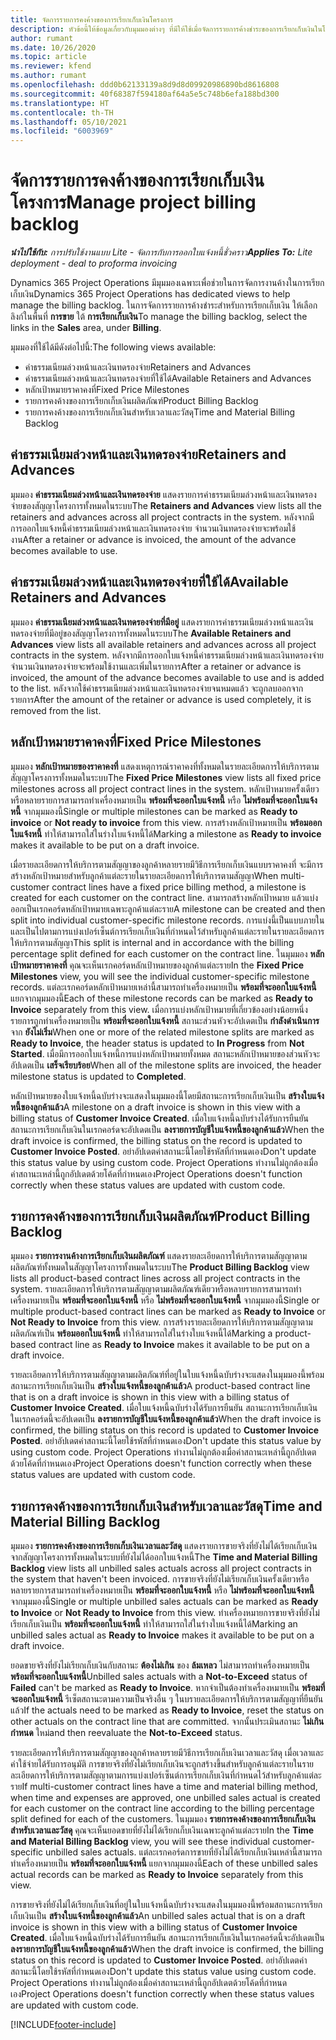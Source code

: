 ```yaml
---
title: จัดการรายการคงค้างของการเรียกเก็บเงินโครงการ
description: หัวข้อนี้ให้ข้อมูลเกี่ยวกับมุมมองต่างๆ ที่มีให้ใช้เมื่อจัดการรายการค้างชำระของการเรียกเก็บเงินในโครงการ
author: rumant
ms.date: 10/26/2020
ms.topic: article
ms.reviewer: kfend
ms.author: rumant
ms.openlocfilehash: ddd0b62133139a8d9d8d09920986890bd8616808
ms.sourcegitcommit: 40f68387f594180af64a5e5c748b6efa188bd300
ms.translationtype: HT
ms.contentlocale: th-TH
ms.lasthandoff: 05/10/2021
ms.locfileid: "6003969"
---
```

# <a name="manage-project-billing-backlog"></a><span data-ttu-id="56c2f-103">จัดการรายการคงค้างของการเรียกเก็บเงินโครงการ</span><span class="sxs-lookup"><span data-stu-id="56c2f-103">Manage project billing backlog</span></span> 

<span data-ttu-id="56c2f-104">_**นำไปใช้กับ:** การปรับใช้งานแบบ Lite - จัดการกับการออกใบแจ้งหนี้ชั่วคราว_</span><span class="sxs-lookup"><span data-stu-id="56c2f-104">_**Applies To:** Lite deployment - deal to proforma invoicing_</span></span>

<span data-ttu-id="56c2f-105">Dynamics 365 Project Operations มีมุมมองเฉพาะเพื่อช่วยในการจัดการงานค้างในการเรียกเก็บเงิน</span><span class="sxs-lookup"><span data-stu-id="56c2f-105">Dynamics 365 Project Operations has dedicated views to help manage the billing backlog.</span></span> <span data-ttu-id="56c2f-106">ในการจัดการรายการค้างชำระสำหรับการเรียกเก็บเงิน ให้เลือกลิงก์ในพื้นที่ **การขาย** ใต้ **การเรียกเก็บเงิน**</span><span class="sxs-lookup"><span data-stu-id="56c2f-106">To manage the billing backlog, select the links in the **Sales** area, under **Billing**.</span></span> 

<span data-ttu-id="56c2f-107">มุมมองที่ใช้ได้มีดังต่อไปนี้:</span><span class="sxs-lookup"><span data-stu-id="56c2f-107">The following views available:</span></span>

- <span data-ttu-id="56c2f-108">ค่าธรรมเนียมล่วงหน้าและเงินทดรองจ่าย</span><span class="sxs-lookup"><span data-stu-id="56c2f-108">Retainers and Advances</span></span>
- <span data-ttu-id="56c2f-109">ค่าธรรมเนียมล่วงหน้าและเงินทดรองจ่ายที่ใช้ได้</span><span class="sxs-lookup"><span data-stu-id="56c2f-109">Available Retainers and Advances</span></span>
- <span data-ttu-id="56c2f-110">หลักเป้าหมายราคาคงที่</span><span class="sxs-lookup"><span data-stu-id="56c2f-110">Fixed Price Milestones</span></span>
- <span data-ttu-id="56c2f-111">รายการคงค้างของการเรียกเก็บเงินผลิตภัณฑ์</span><span class="sxs-lookup"><span data-stu-id="56c2f-111">Product Billing Backlog</span></span>
- <span data-ttu-id="56c2f-112">รายการคงค้างของการเรียกเก็บเงินสำหรับเวลาและวัสดุ</span><span class="sxs-lookup"><span data-stu-id="56c2f-112">Time and Material Billing Backlog</span></span>

## <a name="retainers-and-advances"></a><span data-ttu-id="56c2f-113">ค่าธรรมเนียมล่วงหน้าและเงินทดรองจ่าย</span><span class="sxs-lookup"><span data-stu-id="56c2f-113">Retainers and Advances</span></span>

<span data-ttu-id="56c2f-114">มุมมอง **ค่าธรรมเนียมล่วงหน้าและเงินทดรองจ่าย** แสดงรายการค่าธรรมเนียมล่วงหน้าและเงินทดรองจ่ายของสัญญาโครงการทั้งหมดในระบบ</span><span class="sxs-lookup"><span data-stu-id="56c2f-114">The **Retainers and Advances** view lists all the retainers and advances across all project contracts in the system.</span></span> <span data-ttu-id="56c2f-115">หลังจากมีการออกใบแจ้งหนี้ค่าธรรมเนียมล่วงหน้าและเงินทดรองจ่าย จำนวนเงินทดรองจ่ายจะพร้อมใช้งาน</span><span class="sxs-lookup"><span data-stu-id="56c2f-115">After a retainer or advance is invoiced, the amount of the advance becomes available to use.</span></span>

## <a name="available-retainers-and-advances"></a><span data-ttu-id="56c2f-116">ค่าธรรมเนียมล่วงหน้าและเงินทดรองจ่ายที่ใช้ได้</span><span class="sxs-lookup"><span data-stu-id="56c2f-116">Available Retainers and Advances</span></span>

<span data-ttu-id="56c2f-117">มุมมอง **ค่าธรรมเนียมล่วงหน้าและเงินทดรองจ่ายที่มีอยู่** แสดงรายการค่าธรรมเนียมล่วงหน้าและเงินทดรองจ่ายที่มีอยู่ของสัญญาโครงการทั้งหมดในระบบ</span><span class="sxs-lookup"><span data-stu-id="56c2f-117">The **Available Retainers and Advances** view lists all available retainers and advances across all project contracts in the system.</span></span> <span data-ttu-id="56c2f-118">หลังจากมีการออกใบแจ้งหนี้ค่าธรรมเนียมล่วงหน้าและเงินทดรองจ่าย จำนวนเงินทดรองจ่ายจะพร้อมใช้งานและเพิ่มในรายการ</span><span class="sxs-lookup"><span data-stu-id="56c2f-118">After a retainer or advance is invoiced, the amount of the advance becomes available to use and is added to the list.</span></span> <span data-ttu-id="56c2f-119">หลังจากใช้ค่าธรรมเนียมล่วงหน้าและเงินทดรองจ่ายจนหมดแล้ว จะถูกลบออกจากรายการ</span><span class="sxs-lookup"><span data-stu-id="56c2f-119">After the amount of the retainer or advance is used completely, it is removed from the list.</span></span>

## <a name="fixed-price-milestones"></a><span data-ttu-id="56c2f-120">หลักเป้าหมายราคาคงที่</span><span class="sxs-lookup"><span data-stu-id="56c2f-120">Fixed Price Milestones</span></span>

<span data-ttu-id="56c2f-121">มุมมอง **หลักเป้าหมายของราคาคงที่** แสดงเหตุการณ์ราคาคงที่ทั้งหมดในรายละเอียดการให้บริการตามสัญญาโครงการทั้งหมดในระบบ</span><span class="sxs-lookup"><span data-stu-id="56c2f-121">The **Fixed Price Milestones** view lists all fixed price milestones across all project contract lines in the system.</span></span> <span data-ttu-id="56c2f-122">หลักเป้าหมายครั้งเดียวหรือหลายรายการสามารถทำเครื่องหมายเป็น **พร้อมที่จะออกใบแจ้งหนี้** หรือ **ไม่พร้อมที่จะออกใบแจ้งหนี้** จากมุมมองนี้</span><span class="sxs-lookup"><span data-stu-id="56c2f-122">Single or multiple milestones can be marked as **Ready to invoice** or **Not ready to invoice** from this view.</span></span> <span data-ttu-id="56c2f-123">การสร้างหลักเป้าหมายเป็น **พร้อมออกใบแจ้งหนี้** ทำให้สามารถใส่ในร่างใบแจ้งหนี้ได้</span><span class="sxs-lookup"><span data-stu-id="56c2f-123">Marking a milestone as **Ready to invoice** makes it available to be put on a draft invoice.</span></span>

<span data-ttu-id="56c2f-124">เมื่อรายละเอียดการให้บริการตามสัญญาของลูกค้าหลายรายมีวิธีการเรียกเก็บเงินแบบราคาคงที่ จะมีการสร้างหลักเป้าหมายสำหรับลูกค้าแต่ละรายในรายละเอียดการให้บริการตามสัญญา</span><span class="sxs-lookup"><span data-stu-id="56c2f-124">When multi-customer contract lines have a fixed price billing method, a milestone is created for each customer on the contract line.</span></span> <span data-ttu-id="56c2f-125">สามารถสร้างหลักเป้าหมาย แล้วแบ่งออกเป็นเรกคอร์ดหลักเป้าหมายเฉพาะลูกค้าแต่ละราย</span><span class="sxs-lookup"><span data-stu-id="56c2f-125">A milestone can be created and then split into individual customer-specific milestone records.</span></span> <span data-ttu-id="56c2f-126">การแบ่งนี้เป็นแบบภายในและเป็นไปตามการแบ่งเปอร์เซ็นต์การเรียกเก็บเงินที่กำหนดไว้สำหรับลูกค้าแต่ละรายในรายละเอียดการให้บริการตามสัญญา</span><span class="sxs-lookup"><span data-stu-id="56c2f-126">This split is internal and in accordance with the billing percentage split defined for each customer on the contract line.</span></span> <span data-ttu-id="56c2f-127">ในมุมมอง **หลักเป้าหมายราคาคงที่** คุณจะเห็นเรกคอร์ดหลักเป้าหมายของลูกค้าแต่ละราย</span><span class="sxs-lookup"><span data-stu-id="56c2f-127">In the **Fixed Price Milestones** view, you will see the individual customer-specific milestone records.</span></span> <span data-ttu-id="56c2f-128">แต่ละเรกคอร์ดหลักเป้าหมายเหล่านี้สามารถทำเครื่องหมายเป็น **พร้อมที่จะออกใบแจ้งหนี้** แยกจากมุมมองนี้</span><span class="sxs-lookup"><span data-stu-id="56c2f-128">Each of these milestone records can be marked as **Ready to Invoice** separately from this view.</span></span> <span data-ttu-id="56c2f-129">เมื่อการแบ่งหลักเป้าหมายที่เกี่ยวข้องอย่างน้อยหนึ่งรายการถูกทำเครื่องหมายเป็น **พร้อมที่จะออกใบแจ้งหนี้** สถานะส่วนหัวจะอัปเดตเป็น **กำลังดำเนินการ** จาก **ยังไม่เริ่ม**</span><span class="sxs-lookup"><span data-stu-id="56c2f-129">When one or more of the related milestone splits are marked as **Ready to Invoice**, the header status is updated to **In Progress** from **Not Started**.</span></span> <span data-ttu-id="56c2f-130">เมื่อมีการออกใบแจ้งหนี้การแบ่งหลักเป้าหมายทั้งหมด สถานะหลักเป้าหมายของส่วนหัวจะอัปเดตเป็น **เสร็จเรียบร้อย**</span><span class="sxs-lookup"><span data-stu-id="56c2f-130">When all of the milestone splits are invoiced, the header milestone status is updated to **Completed**.</span></span>

<span data-ttu-id="56c2f-131">หลักเป้าหมายของใบแจ้งหนี้ฉบับร่างจะแสดงในมุมมองนี้โดยมีสถานะการเรียกเก็บเงินเป็น **สร้างใบแจ้งหนี้ของลูกค้าแล้ว**</span><span class="sxs-lookup"><span data-stu-id="56c2f-131">A milestone on a draft invoice is shown in this view with a billing status of **Customer Invoice Created**.</span></span> <span data-ttu-id="56c2f-132">เมื่อใบแจ้งหนี้ฉบับร่างได้รับการยืนยัน สถานะการเรียกเก็บเงินในเรกคอร์ดจะอัปเดตเป็น **ลงรายการบัญชีใบแจ้งหนี้ของลูกค้าแล้ว**</span><span class="sxs-lookup"><span data-stu-id="56c2f-132">When the draft invoice is confirmed, the billing status on the record is updated to **Customer Invoice Posted**.</span></span> <span data-ttu-id="56c2f-133">อย่าอัปเดตค่าสถานะนี้โดยใช้รหัสที่กำหนดเอง</span><span class="sxs-lookup"><span data-stu-id="56c2f-133">Don't update this status value by using custom code.</span></span> <span data-ttu-id="56c2f-134">Project Operations ทำงานไม่ถูกต้องเมื่อค่าสถานะเหล่านี้ถูกอัปเดตด้วยโค้ดที่กำหนดเอง</span><span class="sxs-lookup"><span data-stu-id="56c2f-134">Project Operations doesn't function correctly when these status values are updated with custom code.</span></span>

## <a name="product-billing-backlog"></a><span data-ttu-id="56c2f-135">รายการคงค้างของการเรียกเก็บเงินผลิตภัณฑ์</span><span class="sxs-lookup"><span data-stu-id="56c2f-135">Product Billing Backlog</span></span>

<span data-ttu-id="56c2f-136">มุมมอง **รายการงานค้างการเรียกเก็บเงินผลิตภัณฑ์** แสดงรายละเอียดการให้บริการตามสัญญาตามผลิตภัณฑ์ทั้งหมดในสัญญาโครงการทั้งหมดในระบบ</span><span class="sxs-lookup"><span data-stu-id="56c2f-136">The **Product Billing Backlog** view lists all product-based contract lines across all project contracts in the system.</span></span> <span data-ttu-id="56c2f-137">รายละเอียดการให้บริการตามสัญญาตามผลิตภัณฑ์เดียวหรือหลายรายการสามารถทำเครื่องหมายเป็น **พร้อมที่จะออกใบแจ้งหนี้** หรือ **ไม่พร้อมที่จะออกใบแจ้งหนี้** จากมุมมองนี้</span><span class="sxs-lookup"><span data-stu-id="56c2f-137">Single or multiple product-based contract lines can be marked as **Ready to Invoice** or **Not Ready to Invoice** from this view.</span></span> <span data-ttu-id="56c2f-138">การสร้างรายละเอียดการให้บริการตามสัญญาตามผลิตภัณฑ์เป็น **พร้อมออกใบแจ้งหนี้** ทำให้สามารถใส่ในร่างใบแจ้งหนี้ได้</span><span class="sxs-lookup"><span data-stu-id="56c2f-138">Marking a product-based contract line as **Ready to Invoice** makes it available to be put on a draft invoice.</span></span>

<span data-ttu-id="56c2f-139">รายละเอียดการให้บริการตามสัญญาตามผลิตภัณฑ์ที่อยู่ในใบแจ้งหนี้ฉบับร่างจะแสดงในมุมมองนี้พร้อมสถานะการเรียกเก็บเงินเป็น **สร้างใบแจ้งหนี้ของลูกค้าแล้ว**</span><span class="sxs-lookup"><span data-stu-id="56c2f-139">A product-based contract line that is on a draft invoice is shown in this view with a billing status of **Customer Invoice Created**.</span></span> <span data-ttu-id="56c2f-140">เมื่อใบแจ้งหนี้ฉบับร่างได้รับการยืนยัน สถานะการเรียกเก็บเงินในเรกคอร์ดนี้จะอัปเดตเป็น **ลงรายการบัญชีใบแจ้งหนี้ของลูกค้าแล้ว**</span><span class="sxs-lookup"><span data-stu-id="56c2f-140">When the draft invoice is confirmed, the billing status on this record is updated to **Customer Invoice Posted**.</span></span> <span data-ttu-id="56c2f-141">อย่าอัปเดตค่าสถานะนี้โดยใช้รหัสที่กำหนดเอง</span><span class="sxs-lookup"><span data-stu-id="56c2f-141">Don't update this status value by using custom code.</span></span> <span data-ttu-id="56c2f-142">Project Operations ทำงานไม่ถูกต้องเมื่อค่าสถานะเหล่านี้ถูกอัปเดตด้วยโค้ดที่กำหนดเอง</span><span class="sxs-lookup"><span data-stu-id="56c2f-142">Project Operations doesn't function correctly when these status values are updated with custom code.</span></span>

## <a name="time-and-material-billing-backlog"></a><span data-ttu-id="56c2f-143">รายการคงค้างของการเรียกเก็บเงินสำหรับเวลาและวัสดุ</span><span class="sxs-lookup"><span data-stu-id="56c2f-143">Time and Material Billing Backlog</span></span>

<span data-ttu-id="56c2f-144">มุมมอง **รายการคงค้างของการเรียกเก็บเงินเวลาและวัสดุ** แสดงรายการขายจริงที่ยังไม่ได้เรียกเก็บเงินจากสัญญาโครงการทั้งหมดในระบบที่ยังไม่ได้ออกใบแจ้งหนี้</span><span class="sxs-lookup"><span data-stu-id="56c2f-144">The **Time and Material Billing Backlog** view lists all unbilled sales actuals across all project contracts in the system that haven't been invoiced.</span></span> <span data-ttu-id="56c2f-145">การขายจริงที่ยังไม่เรียกเก็บเงินครั้งเดียวหรือหลายรายการสามารถทำเครื่องหมายเป็น **พร้อมที่จะออกใบแจ้งหนี้** หรือ **ไม่พร้อมที่จะออกใบแจ้งหนี้** จากมุมมองนี้</span><span class="sxs-lookup"><span data-stu-id="56c2f-145">Single or multiple unbilled sales actuals can be marked as **Ready to Invoice** or **Not Ready to Invoice** from this view.</span></span> <span data-ttu-id="56c2f-146">ทำเครื่องหมายการขายจริงที่ยังไม่เรียกเก็บเงินเป็น **พร้อมที่จะออกใบแจ้งหนี้** ทำให้สามารถใส่ในร่างใบแจ้งหนี้ได้</span><span class="sxs-lookup"><span data-stu-id="56c2f-146">Marking an unbilled sales actual as **Ready to Invoice** makes it available to be put on a draft invoice.</span></span>

<span data-ttu-id="56c2f-147">ยอดขายจริงที่ยังไม่เรียกเก็บเงินกับสถานะ **ต้องไม่เกิน** ของ **ล้มเหลว** ไม่สามารถทำเครื่องหมายเป็น **พร้อมที่จะออกใบแจ้งหนี้**</span><span class="sxs-lookup"><span data-stu-id="56c2f-147">Unbilled sales actuals with a **Not-to-Exceed** status of **Failed** can't be marked as **Ready to Invoice**.</span></span> <span data-ttu-id="56c2f-148">หากจำเป็นต้องทำเครื่องหมายเป็น **พร้อมที่จะออกใบแจ้งหนี้** รีเซ็ตสถานะตามความเป็นจริงอื่น ๆ ในบรายละเอียดการให้บริการตามสัญญาที่ยืนยันแล้ว</span><span class="sxs-lookup"><span data-stu-id="56c2f-148">If the actuals need to be marked as **Ready to Invoice**, reset the status on other actuals on the contract line that are committed.</span></span> <span data-ttu-id="56c2f-149">จากนั้นประเมินสถานะ **ไม่เกินกำหนด** ใหม่</span><span class="sxs-lookup"><span data-stu-id="56c2f-149">and then reevaluate the **Not-to-Exceed** status.</span></span>

<span data-ttu-id="56c2f-150">รายละเอียดการให้บริการตามสัญญาของลูกค้าหลายรายมีวิธีการเรียกเก็บเงินเวลาและวัสดุ เมื่อเวลาและค่าใช้จ่ายได้รับการอนุมัติ การขายจริงที่ยังไม่เรียกเก็บเงินจะถูกสร้างขึ้นสำหรับลูกค้าแต่ละรายในรายละเอียดการให้บริการตามสัญญาตามการแบ่งเปอร์เซ็นต์การเรียกเก็บเงินที่กำหนดไว้สำหรับลูกค้าแต่ละราย</span><span class="sxs-lookup"><span data-stu-id="56c2f-150">If multi-customer contract lines have a time and material billing method, when time and expenses are approved, one unbilled sales actual is created for each customer on the contract line according to the billing percentage split defined for each of the customers.</span></span> <span data-ttu-id="56c2f-151">ในมุมมอง **รายการคงค้างของการเรียกเก็บเงินสำหรับเวลาและวัสดุ** คุณจะเห็นยอดขายที่ยังไม่ได้เรียกเก็บเงินเฉพาะลูกค้าแต่ละราย</span><span class="sxs-lookup"><span data-stu-id="56c2f-151">In the **Time and Material Billing Backlog** view, you will see these individual customer-specific unbilled sales actuals.</span></span> <span data-ttu-id="56c2f-152">แต่ละเรกคอร์ดการขายที่ยังไม่ได้เรียกเก็บเงินเหล่านี้สามารถทำเครื่องหมายเป็น **พร้อมที่จะออกใบแจ้งหนี้** แยกจากมุมมองนี้</span><span class="sxs-lookup"><span data-stu-id="56c2f-152">Each of these unbilled sales actual records can be marked as **Ready to Invoice** separately from this view.</span></span>

<span data-ttu-id="56c2f-153">การขายจริงที่ยังไม่ได้เรียกเก็บเงินที่อยู่ในใบแจ้งหนี้ฉบับร่างจะแสดงในมุมมองนี้พร้อมสถานะการเรียกเก็บเงินเป็น **สร้างใบแจ้งหนี้ของลูกค้าแล้ว**</span><span class="sxs-lookup"><span data-stu-id="56c2f-153">An unbilled sales actual that is on a draft invoice is shown in this view with a billing status of **Customer Invoice Created**.</span></span> <span data-ttu-id="56c2f-154">เมื่อใบแจ้งหนี้ฉบับร่างได้รับการยืนยัน สถานะการเรียกเก็บเงินในเรกคอร์ดนี้จะอัปเดตเป็น **ลงรายการบัญชีใบแจ้งหนี้ของลูกค้าแล้ว**</span><span class="sxs-lookup"><span data-stu-id="56c2f-154">When the draft invoice is confirmed, the billing status on this record is updated to **Customer Invoice Posted**.</span></span> <span data-ttu-id="56c2f-155">อย่าอัปเดตค่าสถานะนี้โดยใช้รหัสที่กำหนดเอง</span><span class="sxs-lookup"><span data-stu-id="56c2f-155">Don't update this status value using custom code.</span></span> <span data-ttu-id="56c2f-156">Project Operations ทำงานไม่ถูกต้องเมื่อค่าสถานะเหล่านี้ถูกอัปเดตด้วยโค้ดที่กำหนดเอง</span><span class="sxs-lookup"><span data-stu-id="56c2f-156">Project Operations doesn't function correctly when these status values are updated with custom code.</span></span>


[!INCLUDE[footer-include](../../includes/footer-banner.md)]
